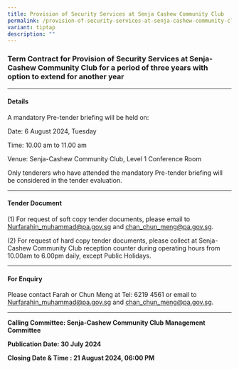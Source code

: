 ```yaml
---
title: Provision of Security Services at Senja Cashew Community Club
permalink: /provision-of-security-services-at-senja-cashew-community-club/
variant: tiptap
description: ""
---
```

<h3>Term Contract for Provision of Security Services at Senja-Cashew Community Club for a period of three years with option to extend for another year</h3>
<hr>
<h4>Details</h4>
<p>A mandatory Pre-tender briefing will be held on:</p>
<p>Date: 6 August 2024, Tuesday</p>
<p>Time: 10.00 am to 11.00 am</p>
<p>Venue: Senja-Cashew Community Club, Level 1 Conference Room</p>
<p>Only tenderers who have attended the mandatory Pre-tender briefing will
be considered in the tender evaluation.</p>
<hr>
<h4>Tender Document</h4>
<p>(1) For request of soft copy tender documents, please email to <a href="mailto:Nurfarahin_muhammad@pa.gov.sg" rel="noopener noreferrer nofollow" target="_blank">Nurfarahin_muhammad@pa.gov.sg</a> and
<a href="mailto:chan_chun_meng@pa.gov.sg" rel="noopener noreferrer nofollow" target="_blank">chan_chun_meng@pa.gov.sg</a>.</p>
<p>(2) For request of hard copy tender documents, please collect at Senja-Cashew
Community Club reception counter during operating hours from 10.00am to
6.00pm daily, except Public Holidays.</p>
<hr>
<h4>For Enquiry</h4>
<p>Please contact Farah or Chun Meng at Tel: 6219 4561 or email to <a href="mailto:Nurfarahin_muhammad@pa.gov.sg" rel="noopener noreferrer nofollow" target="_blank">Nurfarahin_muhammad@pa.gov.sg</a> and
<a href="mailto:chan_chun_meng@pa.gov.sg" rel="noopener noreferrer nofollow" target="_blank">chan_chun_meng@pa.gov.sg</a>.</p>
<hr>
<p><strong>Calling Committee: Senja-Cashew Community Club Management Committee</strong>
</p>
<p><strong>Publication Date: 30 July 2024</strong>
</p>
<p><strong>Closing Date &amp; Time : 21 August 2024, 06:00 PM</strong>
</p>